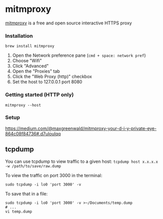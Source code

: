 mitmproxy
=========

[mitmproxy](https://mitmproxy.org) is a free and open source interactive HTTPS proxy

### Installation
```shell
brew install mitmproxy
```

1. Open the Network preference pane (`cmd + space: network pref`)
2. Choose "Wifi"
3. Click "Advanced"
4. Open the "Proxies" tab
5. Click the "Web Proxy (http)" checkbox
6. Set the host to 127.0.0.1 port 8080

### Getting started (HTTP only)
```shell
mitmproxy --host
```

### Setup
https://medium.com/@maxgreenwald/mitmproxy-your-d-i-y-private-eye-864c08f84736#.d7uloulqq


## tcpdump
You can use tcpdump to view traffic to a given host:
`tcpdump host x.x.x.x -w /path/to/save/raw.dump`

To view the traffic on port 3000 in the terminal:

```Shell
sudo tcpdump -i lo0 'port 3000' -v
```

To save that in a file:

```Shell
sudo tcpdump -i lo0 'port 3000' -v >~/Documents/temp.dump
# ...
vi temp.dump
```

